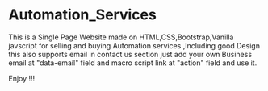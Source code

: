 # Automation_Services
This is a Single Page Website made on HTML,CSS,Bootstrap,Vanilla javscript for selling and buying Automation services  ,Including good Design this also supports email in contact us section 
just add your own Business email at "data-email" field and macro script link at "action" field and use it.

Enjoy !!!
